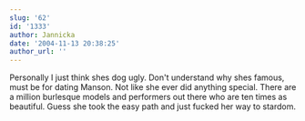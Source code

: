 ```yaml
---
slug: '62'
id: '1333'
author: Jannicka
date: '2004-11-13 20:38:25'
author_url: ''
---
```

Personally I just think shes dog ugly. Don't understand why shes famous, must be for dating Manson. Not like she ever did anything special. There are  a million burlesque models and performers out there who are ten times as beautiful. Guess she took the easy path and just fucked her way to stardom.
